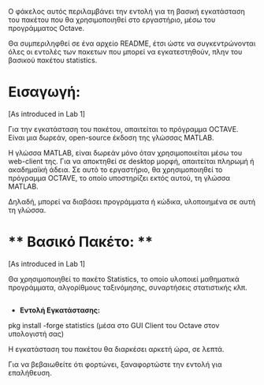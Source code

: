Ο φάκελος αυτός περιλαμβάνει την εντολή για τη βασική εγκατάσταση του πακέτου που θα χρησιμοποιηθεί στο εργαστήριο, μέσω του προγράμματος Octave.

Θα συμπεριληφθεί σε ένα αρχείο README, έτσι ώστε να συγκεντρώνονται όλες οι εντολές των πακετων που μπορεί να εγκατεστηθούν, πλην του βασικού πακέτου statistics.

# **Εισαγωγή:** #

[As introduced in Lab 1]

Για την εγκατάσταση του πακέτου, απαιτείται το πρόγραμμα OCTAVE. Είναι μια δωρεάν, open-source έκδοση της γλώσσας MATLAB.

Η γλώσσα MATLAB, είναι δωρεάν μόνο όταν χρησιμοποιείται μέσω του web-client της.
Για να αποκτηθεί σε desktop μορφή, απαιτείται πληρωμή ή ακαδημαϊκή άδεια.
Σε αυτό το εργαστήριο, θα χρησιμοποιηθεί το πρόγραμμα OCTAVE, το οποίο υποστηρίζει εκτός αυτού, τη γλώσσα MATLAB.

Δηλαδή, μπορεί να διαβάσει προγράμματα ή κώδικα, υλοποιημένα σε αυτή τη γλώσσα.

# ** Βασικό Πακέτο: ** #

[As introduced in Lab 1]

Θα χρησιμοποιηθεί το πακέτο Statistics, το οποίο υλοποιεί μαθηματικά προγράμματα, αλγορίθμους ταξινόμησης, συναρτήσεις στατιστικής κλπ.

##
* **Εντολή Εγκατάστασης:**

 pkg install -forge statistics (μέσα στο GUI Client του Octave στον υπολογιστή σας)
 
 Η εγκατάσταση του πακέτου θα διαρκέσει αρκετή ώρα, σε λεπτά.
 
Για να βεβαιωθείτε ότι φορτώνει, ξαναφορτώστε την εντολή για επαλήθευση.
